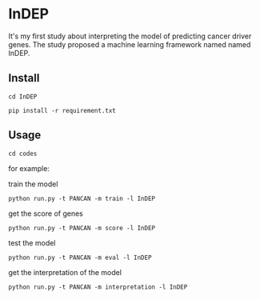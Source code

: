 # InDEP

It's my first study about interpreting the model of predicting cancer driver genes. The study proposed a machine learning framework named named InDEP.

## Install

`cd InDEP`

`pip install -r requirement.txt`

## Usage

`cd codes`

for example:

train the model

`python run.py -t PANCAN -m train -l InDEP`

get the score of genes

`python run.py -t PANCAN -m score -l InDEP`

test the model

`python run.py -t PANCAN -m eval -l InDEP`

get the interpretation of the model

`python run.py -t PANCAN -m interpretation -l InDEP`